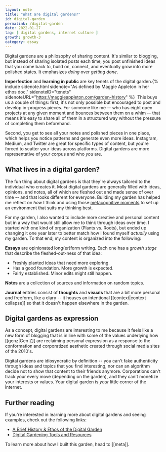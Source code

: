 ```yaml
---
layout: note
title: "What are digital gardens?"
id: digital-garden
permalink: /digital-garden
date: 2022-01-27
tag: [ digital gardens, internet culture ]
growth: growth-3
category: essay
---
```


<span class="newthought">Digital gardens</span> are a philosophy of sharing content. It's similar to blogging, but instead of sharing isolated posts each time, you post unfinished ideas that you come back to, build on, connect, and eventually grow into more polished states. It emphasizes *doing* over *getting done*.

**Imperfection** and **learning in public** are key tenets of the digital garden.{% include sidenote.html sidenote="As defined by Maggie Appleton in her ethos doc." sidenoteID="tenets" sidenoteURL="https://maggieappleton.com/garden-history" %} &nbsp;This buys us a couple of things: first, it's not only possible but encouraged to post and develop in-progress pieces. For someone like me -- who has eight open projects at any given moment and bounces between them on a whim -- that means it's easy to share all of them in a structured way without the pressure of completing them beforehand. 

Second, you get to see all your notes and polished pieces in one place, which helps you notice patterns and generate even more ideas. Instagram, Medium, and Twitter are great for specific types of content, but you're forced to scatter your ideas across platforms. Digital gardens are more representative of your corpus and who *you* are. 

## What lives in a digital garden?

The fun thing about digital gardens is that they're always tailored to the individual who creates it. Most digital gardens are generally filled with ideas, opinions, and notes, all of which are fleshed out and made sense of over time -- and that looks different for everyone. Building my garden has helped me reflect on *how* I think and using those [metacognitive moments](https://en.wikipedia.org/wiki/Metacognition) to set up an environment that suits my thinking best. 

For my garden, I also wanted to include more creative and personal content but in a way that would still allow me to think through ideas over time. I started with one kind of organization (Plants vs. Roots), but ended up changing it one year later to better match how I found myself *actually* using my garden. To that end, my content is organized into the following:

**Essays** are opinionated long(er)form writing. Each one has a *growth stage* that describe the fleshed-out-ness of that idea:

<ul class="list-x sans">
    <li><span class="tag tag-gr1 sans no-margin-left"></span> Freshly planted ideas that need more exploring.</li>
    <li><span class="tag tag-gr2 sans no-margin-left"></span> Has a good foundation. More growth is expected.</li>
    <li><span class="tag tag-gr3 sans no-margin-left"></span> Fairly established. Minor edits might still happen. </li>
</ul>

**Notes** are a collection of sources and information on random topics.

**Journal** entries consist of **thoughts** and **visuals** that are a bit more personal and freeform, like a diary -- it houses an intentional [[context|context collapse]] so that it doesn't happen elsewhere in the garden.

## Digital gardens as expression

As a concept, digital gardens are interesting to me because it feels like a new form of blogging that is in line with some of the values underlying how [[genz|Gen Z]] are reclaiming personal expression as a response to the conformation and corporatized aesthetic created through social media sites of the 2010's. 

Digital gardens are idiosyncratic by definition -- you can't fake authenticity through ideas and topics that you find interesting, nor can an algorithm decide not to show that content to their friends anymore. Corporations can't track your every move (depending on the garden), and they can't monetize your interests or values. Your digital garden is *your* little corner of the internet.

## Further reading

If you're interested in learning more about digital gardens and seeing examples, check out the following links:

- [A Brief History & Ethos of the Digital Garden](https://maggieappleton.com/garden-history)
- [Digital Gardening Tools and Resources](https://github.com/MaggieAppleton/digital-gardeners)

To learn more about how I built this garden, head to [[meta]].
